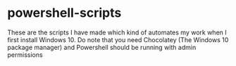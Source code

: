 # powershell-scripts
These are the scripts I have made which kind of automates my work when I first install Windows 10. Do note that you need Chocolatey (The Windows 10 package manager) and Powershell should be running with admin permissions
